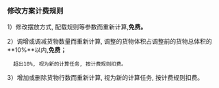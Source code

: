 ### 修改方案计费规则

1）修改摆放方式, 配载规则等参数而重新计算,**免费。**

2）调增或调减货物数量而重新计算, 调整的货物体积占调整前的货物总体积的**10%**以内,**免费；**

      超出10%, 视为新的计算任务, 按计费规则扣费。

3）增加或删除货物行数而重新计算, 视为新的计算任务, 按计费规则扣费。

